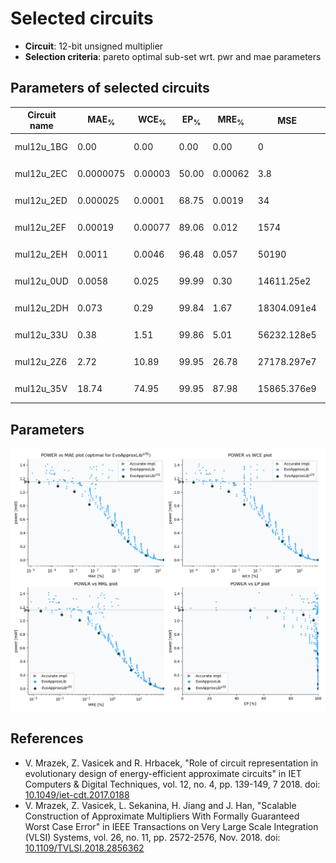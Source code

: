 
Selected circuits
===================
 - **Circuit**: 12-bit unsigned multiplier
 - **Selection criteria**: pareto optimal sub-set wrt. pwr and mae parameters

Parameters of selected circuits
----------------------------

| Circuit name | MAE<sub>%</sub> | WCE<sub>%</sub> | EP<sub>%</sub> | MRE<sub>%</sub> | MSE | Download |
| --- |  --- | --- | --- | --- | --- | --- | 
| mul12u_1BG | 0.00 | 0.00 | 0.00 | 0.00 | 0 |   [[Verilog<sub>PDK45</sub>](mul12u_1BG_pdk45.v)] [[C](mul12u_1BG.c)] |
| mul12u_2EC | 0.0000075 | 0.00003 | 50.00 | 0.00062 | 3.8 |   [[Verilog<sub>PDK45</sub>](mul12u_2EC_pdk45.v)] [[C](mul12u_2EC.c)] |
| mul12u_2ED | 0.000025 | 0.0001 | 68.75 | 0.0019 | 34 |   [[Verilog<sub>PDK45</sub>](mul12u_2ED_pdk45.v)] [[C](mul12u_2ED.c)] |
| mul12u_2EF | 0.00019 | 0.00077 | 89.06 | 0.012 | 1574 |   [[Verilog<sub>PDK45</sub>](mul12u_2EF_pdk45.v)] [[C](mul12u_2EF.c)] |
| mul12u_2EH | 0.0011 | 0.0046 | 96.48 | 0.057 | 50190 |   [[Verilog<sub>PDK45</sub>](mul12u_2EH_pdk45.v)] [[C](mul12u_2EH.c)] |
| mul12u_0UD | 0.0058 | 0.025 | 99.99 | 0.30 | 14611.25e2 |   [[Verilog<sub>PDK45</sub>](mul12u_0UD_pdk45.v)] [[C](mul12u_0UD.c)] |
| mul12u_2DH | 0.073 | 0.29 | 99.84 | 1.67 | 18304.091e4 |   [[Verilog<sub>PDK45</sub>](mul12u_2DH_pdk45.v)] [[C](mul12u_2DH.c)] |
| mul12u_33U | 0.38 | 1.51 | 99.86 | 5.01 | 56232.128e5 |   [[Verilog<sub>PDK45</sub>](mul12u_33U_pdk45.v)] [[C](mul12u_33U.c)] |
| mul12u_2Z6 | 2.72 | 10.89 | 99.95 | 26.78 | 27178.297e7 |   [[Verilog<sub>PDK45</sub>](mul12u_2Z6_pdk45.v)] [[C](mul12u_2Z6.c)] |
| mul12u_35V | 18.74 | 74.95 | 99.95 | 87.98 | 15865.376e9 |  [[Verilog<sub>generic</sub>](mul12u_35V.v)]  [[C](mul12u_35V.c)] |
    
Parameters
--------------
![Parameters figure](fig.png)

References
--------------
   - V. Mrazek, Z. Vasicek and R. Hrbacek, "Role of circuit representation in evolutionary design of energy-efficient approximate circuits" in IET Computers & Digital Techniques, vol. 12, no. 4, pp. 139-149, 7 2018. doi: [10.1049/iet-cdt.2017.0188](https://dx.doi.org/10.1049/iet-cdt.2017.0188)
   - V. Mrazek, Z. Vasicek, L. Sekanina, H. Jiang and J. Han, "Scalable Construction of Approximate Multipliers With Formally Guaranteed Worst Case Error" in IEEE Transactions on Very Large Scale Integration (VLSI) Systems, vol. 26, no. 11, pp. 2572-2576, Nov. 2018. doi: [10.1109/TVLSI.2018.2856362](https://dx.doi.org/10.1109/TVLSI.2018.2856362)

             